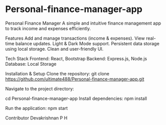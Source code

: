﻿# Personal-finance-manager-app

Personal Finance Manager
A simple and intuitive finance management app to track income and expenses efficiently.

Features
Add and manage transactions (income & expenses).
View real-time balance updates.
Light & Dark Mode support.
Persistent data storage using local storage.
Clean and user-friendly UI.

Tech Stack
Frontend: React, Bootstrap
Backend: Express.js, Node.js
Database: Local Storage

Installation & Setup
Clone the repository:
git clone https://github.com/ultimate488/Personal-finance-manager-app.git

Navigate to the project directory:

cd Personal-finance-manager-app
Install dependencies:
npm install

Run the application:
npm start

Contributor
Devakrishnan P H

